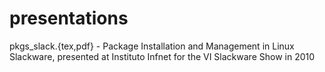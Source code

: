 # presentations

pkgs_slack.{tex,pdf} - Package Installation and Management in Linux Slackware, presented at Instituto Infnet for the VI Slackware Show in 2010
